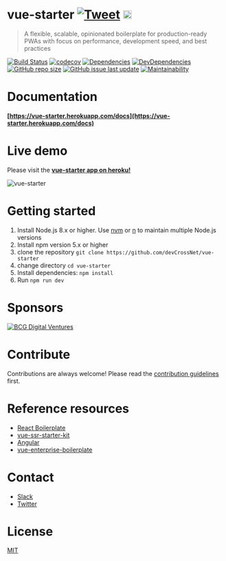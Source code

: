 # vue-starter [![Tweet](https://img.shields.io/twitter/url/http/shields.io.svg?style=flat)](https://twitter.com/intent/tweet?text=Vue-Starter%20an%20enterprise%20ready%20boilerplate%20for%20isomorphic,%20progressive%20web%20apps%20with%20Vue.JS&url=https://github.com/devCrossNet/vue-starter&via=_jwerner_&hashtags=VueJS,SEO,Enterprise,VueX) <a href="https://slack-vue-starter.herokuapp.com/" target="_blank"><img src="https://home-assistant.io/images/supported_brands/slack.png" height="20px" /></a>

> A flexible, scalable, opinionated boilerplate for production-ready PWAs with focus on performance, development speed, and best practices


[![Build Status](https://travis-ci.org/devCrossNet/vue-starter.svg?branch=master)](https://travis-ci.org/devCrossNet/vue-starter)
[![codecov](https://codecov.io/gh/devCrossNet/vue-starter/branch/master/graph/badge.svg)](https://codecov.io/gh/devCrossNet/vue-starter)
[![Dependencies](https://img.shields.io/david/devCrossNet/vue-starter.svg)](https://david-dm.org/devCrossNet/vue-starter)
[![DevDependencies](https://img.shields.io/david/dev/devCrossNet/vue-starter.svg)](https://david-dm.org/devCrossNet/vue-starter?type=dev)
[![GitHub repo size](https://img.shields.io/github/repo-size/devCrossNet/vue-starter.svg)]()
[![GitHub issue last update](https://img.shields.io/github/issues/detail/last-update/devCrossNet/vue-starter/979.svg)]()
[![Maintainability](https://api.codeclimate.com/v1/badges/2ff891c2cf949a6a818a/maintainability)](https://codeclimate.com/github/devCrossNet/vue-starter/maintainability)

# Documentation

**[https://vue-starter.herokuapp.com/docs](https://vue-starter.herokuapp.com/docs)**

# Live demo

Please visit the **[vue-starter app on heroku!](https://vue-starter.herokuapp.com/)**

![vue-starter](https://user-images.githubusercontent.com/1667598/34497260-2d39a7ac-effd-11e7-8d88-ff011f0b3244.gif)

# Getting started

1. Install Node.js 8.x or higher. Use [nvm](https://github.com/creationix/nvm) or [n](https://github.com/tj/n) to maintain multiple Node.js versions
2. Install npm version 5.x or higher
3. clone the repository `git clone https://github.com/devCrossNet/vue-starter`
4. change directory `cd vue-starter`
5. Install dependencies: `npm install`
6. Run `npm run dev`

# Sponsors

<a href="https://careers.bcgdv.com/locations/berlin" title="BCG Digital Ventures">
  <img src="https://user-images.githubusercontent.com/1667598/38944976-89d5c03c-4335-11e8-92f4-910049c2166a.jpeg" alt="BCG Digital Ventures" />
</a>

# Contribute

Contributions are always welcome! Please read the [contribution guidelines](https://github.com/devCrossNet/vue-starter/blob/master/.github/CONTRIBUTING.md) first.

# Reference resources

- [React Boilerplate](https://github.com/react-boilerplate/react-boilerplate)
- [vue-ssr-starter-kit](https://github.com/doabit/vue-ssr-starter-kit)
- [Angular](https://github.com/angular/angular)
- [vue-enterprise-boilerplate](https://github.com/chrisvfritz/vue-enterprise-boilerplate)

# Contact

- [Slack](https://slack-vue-starter.herokuapp.com/)
- [Twitter](https://twitter.com/_jwerner_)

# License

[MIT](http://opensource.org/licenses/MIT)
